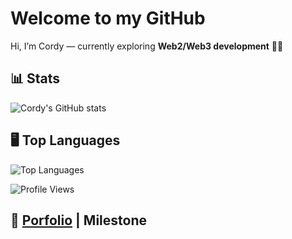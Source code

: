 # Welcome to my GitHub
Hi, I’m Cordy — currently exploring **Web2/Web3 development** 🚀🚀

## 📊 Stats
![Cordy's GitHub stats](https://github-readme-stats.vercel.app/api?username=cordy-fullstack&show_icons=true&theme=dark)

## 🖥️ Top Languages
![Top Languages](https://github-readme-stats.vercel.app/api/top-langs/?username=cordy-fullstack&layout=compact&theme=dark)

![Profile Views](https://komarev.com/ghpvc/?username=cordy-fullstack&color=blue)

## 🔗 [Porfolio](https://portfolio-five-umber-jl2hcp0bpp.vercel.app/) | Milestone

